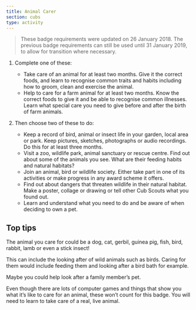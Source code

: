 ```yaml
---
title: Animal Carer
section: cubs
type: activity
---
```


>These badge requirements were updated on 26 January 2018. The previous badge requirements can still be used until 31 January 2019, to allow for transition where necessary.

1. Complete one of these:

	* Take care of an animal for at least two months. Give it the correct foods, and learn to recognise common traits and habits including how to groom, clean and exercise the animal.
	* Help to care for a farm animal for at least two months. Know the correct foods to give it and be able to recognise common illnesses. Learn what special care you need to give before and after the birth of farm animals.

2. Then choose two of these to do:
	* Keep a record of bird, animal or insect life in your garden, local area or park. Keep pictures, sketches, photographs or audio recordings. Do this for at least three months.
	* Visit a zoo, wildlife park, animal sanctuary or rescue centre. Find out about some of the animals you see. What are their feeding habits and natural habitats?
	* Join an animal, bird or wildlife society. Either take part in one of its activities or make progress in any award scheme it offers.
	* Find out about dangers that threaten wildlife in their natural habitat. Make a poster, collage or drawing or tell other Cub Scouts what you found out.
	* Learn and understand what you need to do and be aware of when deciding to own a pet.

## Top tips

The animal you care for could be a dog, cat, gerbil, guinea pig, fish, bird, rabbit, lamb or even a stick insect! 

This can include the looking after of wild animals such as birds. Caring for them would include feeding them and looking after a bird bath for example.

Maybe you could help look after a family member’s pet.

Even though there are lots of computer games and things that show you what it’s like to care for an animal, these won’t count for this badge. You will need to learn to take care of a real, live animal.